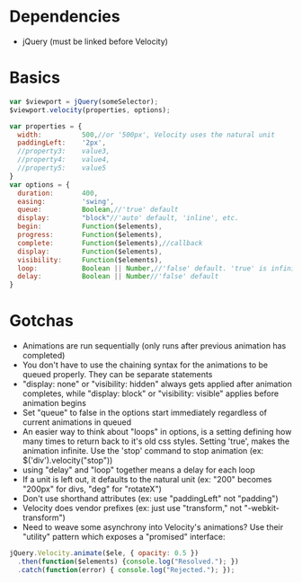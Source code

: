 # Dependencies
- jQuery (must be linked before Velocity)

# Basics
```javascript
var $viewport = jQuery(someSelector);
$viewport.velocity(properties, options);
```
```javascript
var properties = {
  width:          500,//or '500px', Velocity uses the natural unit
  paddingLeft:    '2px',
  //property3:    value3,
  //property4:    value4,
  //property5:    value5
}
var options = {
  duration:       400,
  easing:         'swing',
  queue:          Boolean,//'true' default
  display:        "block"//'auto' default, 'inline', etc.
  begin:          Function($elements),
  progress:       Function($elements),
  complete:       Function($elements),//callback
  display:        Function($elements),
  visibility:     Function($elements),
  loop:           Boolean || Number,//'false' default. 'true' is infinite looping
  delay:          Boolean || Number//'false' default
}

```

# Gotchas
 - Animations are run sequentially (only runs after previous animation has completed)
 - You don't have to use the chaining syntax for the animations to be queued properly. They can be separate statements
 - "display: none" or "visibility: hidden" always gets applied after animation completes, while "display: block" or "visibility: visible" applies before animation begins
 - Set "queue" to false in the options start immediately regardless of current animations in queued
 - An easier way to think about "loops" in options, is a setting defining how many times to return back to it's old css styles. Setting 'true', makes the animation infinite. Use the 'stop' command to stop animation (ex: $('div').velocity("stop"))
 - using "delay" and "loop" together means a delay for each loop
 - If a unit is left out, it defaults to the natural unit (ex: "200" becomes "200px" for divs, "deg" for "rotateX")
 - Don't use shorthand attributes (ex: use "paddingLeft" not "padding")
 - Velocity does vendor prefixes (ex: just use "transform," not "-webkit-transform")
 - Need to weave some asynchrony into Velocity's animations? Use their "utility" pattern which exposes a "promised" interface: 
```javascript
jQuery.Velocity.animate($ele, { opacity: 0.5 })
  .then(function($elements) {console.log("Resolved."); })
  .catch(function(error) { console.log("Rejected."); });
```